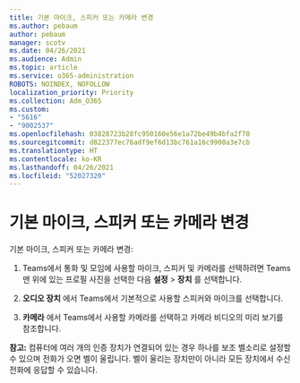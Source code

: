 ```yaml
---
title: 기본 마이크, 스피커 또는 카메라 변경
ms.author: pebaum
author: pebaum
manager: scotv
ms.date: 04/26/2021
ms.audience: Admin
ms.topic: article
ms.service: o365-administration
ROBOTS: NOINDEX, NOFOLLOW
localization_priority: Priority
ms.collection: Adm_O365
ms.custom:
- "5616"
- "9002537"
ms.openlocfilehash: 03828723b28fc950160e56e1a72be49b4bfa2f70
ms.sourcegitcommit: d822377ec76adf9ef6d13bc761a16c9900a3e7cb
ms.translationtype: HT
ms.contentlocale: ko-KR
ms.lasthandoff: 04/26/2021
ms.locfileid: "52027320"
---
```

# <a name="change-your-default-mic-speaker-or-camera"></a>기본 마이크, 스피커 또는 카메라 변경

기본 마이크, 스피커 또는 카메라 변경:

1. Teams에서 통화 및 모임에 사용할 마이크, 스피커 및 카메라를 선택하려면 Teams 맨 위에 있는 프로필 사진을 선택한 다음 **설정** > **장치** 를 선택합니다.

1. **오디오 장치** 에서 Teams에서 기본적으로 사용할 스피커와 마이크를 선택합니다. 

1. **카메라** 에서 Teams에서 사용할 카메라를 선택하고 카메라 비디오의 미리 보기를 참조합니다. 

**참고:** 컴퓨터에 여러 개의 인증 장치가 연결되어 있는 경우 하나를 보조 벨소리로 설정할 수 있으며 전화가 오면 벨이 울립니다. 벨이 울리는 장치만이 아니라 모든 장치에서 수신 전화에 응답할 수 있습니다.
